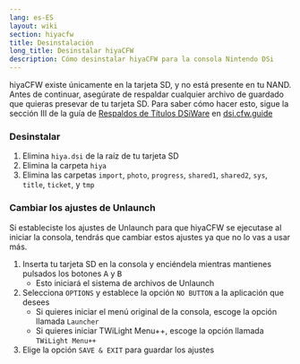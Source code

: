 ```yaml
---
lang: es-ES
layout: wiki
section: hiyacfw
title: Desinstalación
long_title: Desinstalar hiyaCFW
description: Cómo desinstalar hiyaCFW para la consola Nintendo DSi
---
```


hiyaCFW existe únicamente en la tarjeta SD, y no está presente en tu NAND. Antes de continuar, asegúrate de respaldar cualquier archivo de guardado que quieras presevar de tu tarjeta SD. Para saber cómo hacer esto, sigue la sección III de la guía de [Respaldos de Títulos DSiWare](https://dsi.cfw.guide/dsiware-backups.html#section-iii---extracting-the-save-file-optional) en [dsi.cfw.guide](https://dsi.cfw.guide)

### Desinstalar
1. Elimina `hiya.dsi` de la raíz de tu tarjeta SD
1. Elimina la carpeta `hiya`
1. Elimina las carpetas `import`, `photo`, `progress`, `shared1`, `shared2`, `sys`, `title`, `ticket`, y `tmp`

### Cambiar los ajustes de Unlaunch

Si estableciste los ajustes de Unlaunch para que hiyaCFW se ejecutase al iniciar la consola, tendrás que cambiar estos ajustes ya que no lo vas a usar más.

1. Inserta tu tarjeta SD en la consola y enciéndela mientras mantienes pulsados los botones <kbd class="face">A</kbd> y <kbd class="face">B</kbd>
   - Esto iniciará el sistema de archivos de Unlaunch
1. Selecciona `OPTIONS` y establece la opción `NO BUTTON` a la aplicación que desees
   - Si quieres iniciar el menú original de la consola, escoge la opción llamada `Launcher`
   - Si quieres iniciar TWiLight Menu++, escoge la opción llamada `TWiLight Menu++`
1. Elige la opción `SAVE & EXIT` para guardar los ajustes
